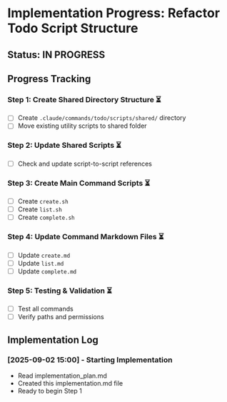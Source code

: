 # Implementation Progress: Refactor Todo Script Structure

## Status: IN PROGRESS

## Progress Tracking

### Step 1: Create Shared Directory Structure ⏳

- [ ] Create `.claude/commands/todo/scripts/shared/` directory
- [ ] Move existing utility scripts to shared folder

### Step 2: Update Shared Scripts ⏳

- [ ] Check and update script-to-script references

### Step 3: Create Main Command Scripts ⏳

- [ ] Create `create.sh`
- [ ] Create `list.sh`
- [ ] Create `complete.sh`

### Step 4: Update Command Markdown Files ⏳

- [ ] Update `create.md`
- [ ] Update `list.md`
- [ ] Update `complete.md`

### Step 5: Testing & Validation ⏳

- [ ] Test all commands
- [ ] Verify paths and permissions

## Implementation Log

### [2025-09-02 15:00] - Starting Implementation

- Read implementation_plan.md
- Created this implementation.md file
- Ready to begin Step 1
